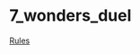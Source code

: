 # 7_wonders_duel

[Rules](https://www.dropbox.com/scl/fi/twp43jmcg74fjpm6r05ip/7-wonders-duel.pdf?rlkey=ixct17iz5pn8gbp85l6a9wm0v&dl=0)
